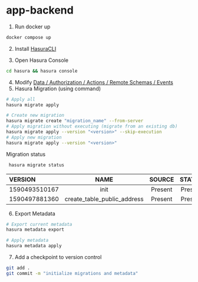 # app-backend

1. Run docker up

```bash
docker compose up
```

2. Install [HasuraCLI](https://hasura.io/docs/latest/hasura-cli/overview/)

3. Open Hasura Console

```bash
cd hasura && hasura console
```

4. Modify [Data / Authorization / Actions / Remote Schemas / Events](https://hasura.io/docs/latest/resources/tutorials/index/)
5. Hasura Migration (using command)

```bash
# Apply all
hasura migrate apply

# Create new migration
hasura migrate create "migration_name" --from-server
# Apply migration without executing (migrate from an existing db)
hasura migrate apply --version "<version>" --skip-execution
# Apply new migration
hasura migrate apply --version "<version>"
```
Migration status

```bash
 hasura migrate status
```

| VERSION       |            NAME             | SOURCE  | STATUS  | DATABASE | STATUS |
| :------------ | :-------------------------: | :-----: | :-----: | :------: | -----: |
| 1590493510167 |            init             | Present | Present |
| 1590497881360 | create_table_public_address | Present | Present |

6. Export Metadata

```bash
# Export current metadata
hasura metadata export

# Apply metadata
hasura metadata apply
```

7. Add a checkpoint to version control

```bash
git add .
git commit -m "initialize migrations and metadata"
```
